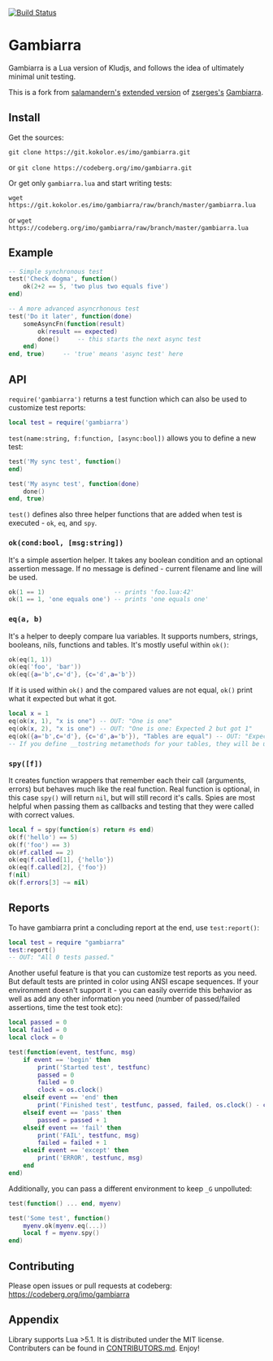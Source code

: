 [![Build Status](https://drone.kokolor.es/api/badges/imo/gambiarra/status.svg)](https://drone.kokolor.es/imo/gambiarra)

# Gambiarra

Gambiarra is a Lua version of Kludjs, and follows the idea of ultimately
minimal unit testing.

This is a fork from [salamandern's](https://bitbucket.org/salamandern/) [extended version](https://bitbucket.org/salamandern/gambiarra/src) of [zserges's](https://bitbucket.org/zserge/) [Gambiarra](https://bitbucket.org/zserge/gambiarra).

## Install

Get the sources:

`git clone https://git.kokolor.es/imo/gambiarra.git`

or `git clone https://codeberg.org/imo/gambiarra.git`

Or get only `gambiarra.lua` and start writing tests:

`wget https://git.kokolor.es/imo/gambiarra/raw/branch/master/gambiarra.lua`

or `wget https://codeberg.org/imo/gambiarra/raw/branch/master/gambiarra.lua`

## Example

```lua
-- Simple synchronous test
test('Check dogma', function()
    ok(2+2 == 5, 'two plus two equals five')
end)

-- A more advanced asyncrhonous test
test('Do it later', function(done)
    someAsyncFn(function(result)
        ok(result == expected)
        done()     -- this starts the next async test
    end)
end, true)     -- 'true' means 'async test' here
```

## API

`require('gambiarra')` returns a test function which can also be used to
customize test reports:

```lua
local test = require('gambiarra')
```

`test(name:string, f:function, [async:bool])` allows you to define a new test:

```lua
test('My sync test', function()
end)

test('My async test', function(done)
    done()
end, true)
```

`test()` defines also three helper functions that are added when test is
executed - `ok`, `eq`, and `spy`.

### `ok(cond:bool, [msg:string])`
It's a simple assertion helper. It takes any boolean condition and an optional assertion message. 
If no message is defined - current filename and line will be used.

```lua
ok(1 == 1)                   -- prints 'foo.lua:42'
ok(1 == 1, 'one equals one') -- prints 'one equals one'
```

### `eq(a, b)`
It's a helper to deeply compare lua variables. It supports numbers, strings, booleans, nils,
functions and tables. It's mostly useful within `ok()`:

```lua
ok(eq(1, 1))
ok(eq('foo', 'bar'))
ok(eq({a='b',c='d'}, {c='d',a='b'})
```

If it is used within `ok()` and the compared values are not equal, `ok()` print what
it expected but what it got.

```lua
local x = 1
eq(ok(x, 1), "x is one") -- OUT: "One is one"
eq(ok(x, 2), "x is one") -- OUT: "One is one: Expected 2 but got 1"
eq(ok({a='b',c='d'}, {c='d',a='b'}), "Tables are equal") -- OUT: "Expected table 0864545 but got table 08115636"
-- If you define __tostring metamethods for your tables, they will be used.
```

### `spy([f])`
It creates function wrappers that remember each their call
(arguments, errors) but behaves much like the real function. Real function is
optional, in this case `spy()` will return `nil`, but will still record it's calls.
Spies are most helpful when passing them as callbacks and testing that they
were called with correct values.

```lua
local f = spy(function(s) return #s end)
ok(f('hello') == 5)
ok(f('foo') == 3)
ok(#f.called == 2)
ok(eq(f.called[1], {'hello'})
ok(eq(f.called[2], {'foo'})
f(nil)
ok(f.errors[3] ~= nil)
```

## Reports

To have gambiarra print a concluding report at the end, use `test:report()`:

```lua
local test = require "gambiarra"
test:report()
-- OUT: "All 0 tests passed."
```

Another useful feature is that you can customize test reports as you need.
But default tests are printed in color using ANSI escape sequences. If your
environment doesn't support it - you can easily override this behavior as
well as add any other information you need (number of passed/failed
assertions, time the test took etc):

```lua
local passed = 0
local failed = 0
local clock = 0

test(function(event, testfunc, msg)
    if event == 'begin' then
        print('Started test', testfunc)
        passed = 0
        failed = 0
        clock = os.clock()
    elseif event == 'end' then
        print('Finished test', testfunc, passed, failed, os.clock() - clock)
    elseif event == 'pass' then
        passed = passed + 1
    elseif event == 'fail' then
        print('FAIL', testfunc, msg)
        failed = failed + 1
    elseif event == 'except' then
        print('ERROR', testfunc, msg)
    end
end)
```

Additionally, you can pass a different environment to keep `_G` unpolluted:

```lua
test(function() ... end, myenv)

test('Some test', function()
    myenv.ok(myenv.eq(...))
    local f = myenv.spy()
end)
```

## Contributing

Please open issues or pull requests at codeberg: https://codeberg.org/imo/gambiarra

## Appendix

Library supports Lua >5.1. It is distributed under the MIT license. Contributers can be found in [CONTRIBUTORS.md](CONTRIBUTORS.md).
Enjoy!
